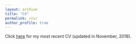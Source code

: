 ```yaml
---
layout: archive
title: "CV"
permalink: /cv/
author_profile: true
---
```


Click [<u>here</u>](https://myzhang.me/cv/CV_zhang_full.pdf) for my most recent CV (updated in November, 2018).
